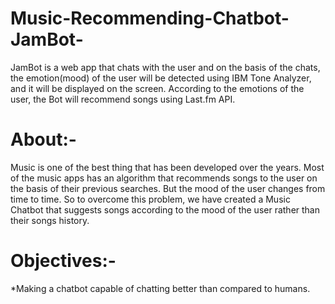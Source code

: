 # Music-Recommending-Chatbot-JamBot-
JamBot is a web app that chats with the user and on the basis of the chats, the emotion(mood) of the user will be detected using IBM Tone Analyzer, and it will be displayed on the screen. According to the emotions of the user, the Bot will recommend songs using Last.fm API.

# About:-
Music is one of the best thing that has been developed over the years. Most of the music apps has an algorithm that recommends songs to the user on the basis of their previous searches. But the mood of the user changes from time to time. So to overcome this problem, we have created a Music Chatbot that suggests songs according to the mood of the user rather than their songs history.

# Objectives:-
*Making a chatbot capable of chatting better than compared to humans.
